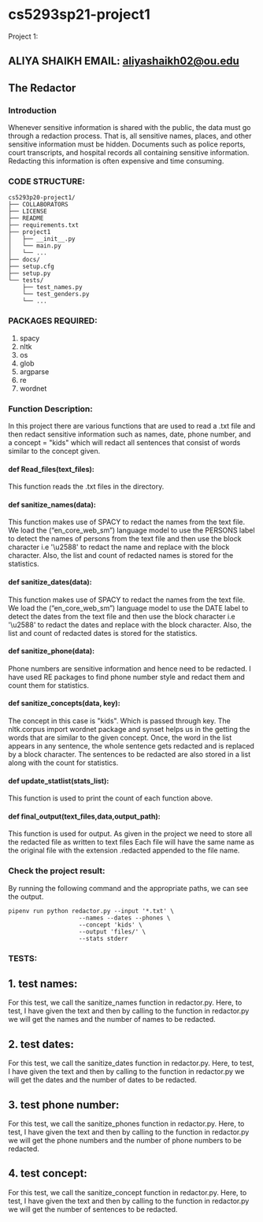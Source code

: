 # cs5293sp21-project1
Project 1:

## ALIYA SHAIKH EMAIL: aliyashaikh02@ou.edu
## The Redactor
### Introduction
Whenever sensitive information is shared with the public, the data must go through a redaction process. That is, all sensitive names, places, and other sensitive information must be hidden. Documents such as police reports, court transcripts, and hospital records all containing sensitive information. Redacting this information is often expensive and time consuming.
### CODE STRUCTURE:

```
cs5293p20-project1/
├── COLLABORATORS
├── LICENSE
├── README
├── requirements.txt
├── project1
│   ├── __init__.py
│   └── main.py
│   └── ... 
├── docs/
├── setup.cfg
├── setup.py
└── tests/
    ├── test_names.py
    └── test_genders.py
    └── ... 
```    
### PACKAGES REQUIRED:
1. spacy
2. nltk
3. os
4. glob
5. argparse
6. re
7. wordnet

### Function Description:

In this project there are various functions that are used to read a .txt file and then redact sensitive information such as names, date, phone number, and a concept = "kids" which will redact all sentences that consist of words similar to the concept given.

#### def Read_files(text_files):
This function reads the .txt files in the directory.

#### def sanitize_names(data):

This function makes use of SPACY to redact the names from the text file. We load the (“en_core_web_sm”) language model to use the PERSONS label to detect the names of persons from the text file and then use the block character i.e '\u2588' to redact the name and replace with the block character. Also, the list and count of redacted names is stored for the statistics.

#### def sanitize_dates(data):

This function makes use of SPACY to redact the names from the text file. We load the (“en_core_web_sm”) language model to use the DATE label to detect the dates from the text file and then use the block character i.e '\u2588' to redact the dates and replace with the block character. Also, the list and count of redacted dates is stored for the statistics.

#### def sanitize_phone(data):

Phone numbers are sensitive information and hence need to be redacted. I have used RE packages to find phone number style and redact them and count them for statistics.

#### def sanitize_concepts(data, key):

The concept in this case is "kids". Which is passed through key. The nltk.corpus import wordnet package and synset helps us in the getting the words that are similar to the given concept. Once, the word in the list appears in any sentence, the whole sentence gets redacted and is replaced by a block character.
The sentences to be redacted are also stored in a list along with the count for statistics.

#### def update_statlist(stats_list):

This function is used to print the count of each function above.

#### def final_output(text_files,data,output_path):

This function is used for output. As given in the project we need to store all the redacted file as written to text files Each file will have the same name as the original file with the extension .redacted appended to the file name. 

### Check the project result:
By running the following command and the appropriate paths, we can see the output.
```
pipenv run python redactor.py --input '*.txt' \
                    --names --dates --phones \
                    --concept 'kids' \
                    --output 'files/' \
                    --stats stderr
 ```
 
 ### TESTS:
 
 ## 1. test names:
 For this test, we call the sanitize_names function in redactor.py.
 Here, to test, I have given the text and then by calling to the function in redactor.py we will get the names and the number of names to be redacted. 
 
 ## 2. test dates:
 For this test, we call the sanitize_dates function in redactor.py.
 Here, to test, I have given the text and then by calling to the function in redactor.py we will get the dates and the number of dates to be redacted. 
 
 ## 3. test phone number:
 For this test, we call the sanitize_phones function in redactor.py.
 Here, to test, I have given the text and then by calling to the function in redactor.py we will get the phone numbers and the number of phone numbers to be redacted. 
 
 ## 4. test concept:
 For this test, we call the sanitize_concept function in redactor.py.
 Here, to test, I have given the text and then by calling to the function in redactor.py we will get the number of sentences to be redacted. 
                    
                    
                    
